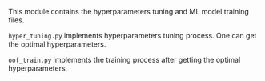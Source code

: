 This module contains the hyperparameters tuning and ML model training files.

 `hyper_tuning.py` implements hyperparameters tuning process. One can get the optimal hyperparameters.

`oof_train.py` implements the training process after getting the optimal hyperparameters.